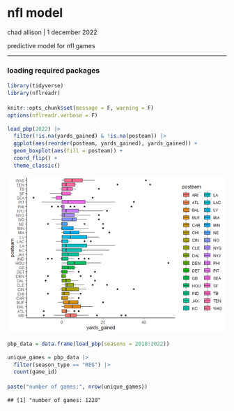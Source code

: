 nfl model
================
chad allison \| 1 december 2022

predictive model for nfl games

------------------------------------------------------------------------

### loading required packages

``` r
library(tidyverse)
library(nflreadr)

knitr::opts_chunk$set(message = F, warning = F)
options(nflreadr.verbose = F)
```

``` r
load_pbp(2022) |>
  filter(!is.na(yards_gained) & !is.na(posteam)) |>
  ggplot(aes(reorder(posteam, yards_gained), yards_gained)) +
  geom_boxplot(aes(fill = posteam)) +
  coord_flip() +
  theme_classic()
```

![](nfl_model_files/figure-gfm/unnamed-chunk-2-1.png)<!-- -->

``` r
pbp_data = data.frame(load_pbp(seasons = 2018:2022))
```

``` r
unique_games = pbp_data |>
  filter(season_type == "REG") |>
  count(game_id)

paste("number of games:", nrow(unique_games))
```

    ## [1] "number of games: 1220"
